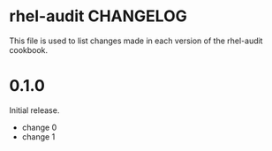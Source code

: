 # rhel-audit CHANGELOG

This file is used to list changes made in each version of the rhel-audit cookbook.

# 0.1.0

Initial release.

- change 0
- change 1

